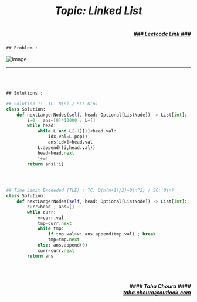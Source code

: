 <h1 align="center";"><em> Topic: Linked List</em></h1>
<h5 align="right"> <br/><a align="right" width="80" href="https://leetcode.com/problems/next-greater-node-in-linked-list/" target="_blank"><ins>### Leetcode Link ###</ins></a></h5>     
                                                                                                                                 
```diff
## Problem : 
```

![image](https://user-images.githubusercontent.com/11164303/171142772-0edc1d9d-9be7-473e-894c-4eaeaf526711.png)
                                                                                                                                          



-------                    

<br/><br/>
 
```diff
## Solutions :
```                      
                         
```python
## Solution 1:  TC: O(n) / SC: O(n)    
class Solution:
    def nextLargerNodes(self, head: Optional[ListNode]) -> List[int]:
        i=0 ; ans=[0]*10000 ; L=[]
        while head:
            while L and L[-1][1]<head.val:
                idx,val=L.pop()
                ans[idx]=head.val
            L.append((i,head.val))
            head=head.next
            i+=1
        return ans[:i]                  



                                                                                
## Time Limit Exceeded (TLE) : TC: O(n(n+1)/2)=O(n^2) / SC: O(n)
class Solution:
    def nextLargerNodes(self, head: Optional[ListNode]) -> List[int]:
        curr=head ; ans=[]
        while curr:
            v=curr.val
            tmp=curr.next
            while tmp:
                if tmp.val>v: ans.append(tmp.val) ; break
                tmp=tmp.next
            else: ans.append(0)
            curr=curr.next
        return ans
               
```
<br/>            
<h5 align="right" margin-right:12px>#### Taha Choura ####<br/><a align="right" width="70" href="#">taha.choura@outlook.com</a></h5> 

